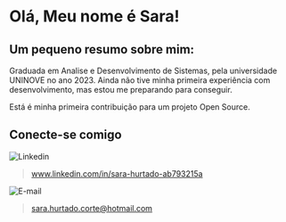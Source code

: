 # Olá, Meu nome é Sara!

## Um pequeno resumo sobre mim:

Graduada em Analise e Desenvolvimento de Sistemas, pela universidade UNINOVE no ano 2023. Ainda não tive minha primeira experiência
com desenvolvimento, mas estou me preparando para conseguir.


 Está é minha primeira contribuição para um projeto Open Source.

## Conecte-se comigo 

![Linkedin](https://img.shields.io/badge/LinkedIn-000?style=for-the-badge&logo=linkedin&logoColor=0E76A8)
> www.linkedin.com/in/sara-hurtado-ab793215a

![E-mail](https://img.shields.io/badge/Gmail-D14836?style=for-the-badge&logo=gmail&logoColor=white)
> sara.hurtado.corte@hotmail.com
